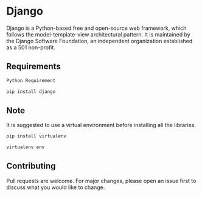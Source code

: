 # Django
Django is a Python-based free and open-source web framework, which follows the model-template-view architectural pattern. 
It is maintained by the Django Software Foundation, an independent organization established as a 501 non-profit.

## Requirements
```bash
Python Requirement 
```
```bash
pip install django
``` 

## Note
It is suggested to use a virtual environment before installing all the libraries.
```bash
pip install virtualenv
``` 
```bash
virtualenv env
``` 

## Contributing
Pull requests are welcome. For major changes, please open an issue first to discuss what you would like to change.

